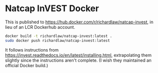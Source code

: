 # Natcap InVEST Docker

This is published to https://hub.docker.com/r/richardlaw/natcap-invest, in lieu of an LCR Dockerhub account.

```bash
docker build -t richardlaw/natcap-invest:latest .
sudo docker push richardlaw/natcap-invest:latest
```

It follows instructions from https://invest.readthedocs.io/en/latest/installing.html, extrapolating them slightly since the instructions aren't complete. (I wish they maintained an official Docker build.)
